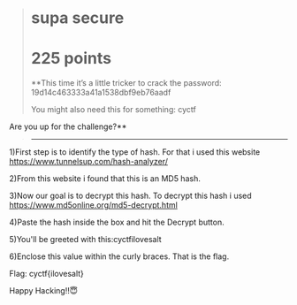 > # supa secure
>
> # 225 points
>
> **This time it’s a little tricker to crack the password: 19d14c463333a41a1538dbf9eb76aadf
>
>  You might also need this for something: cyctf
>
Are you up for the challenge?**
>
> ---------------------------------------------------------------------------------------------------
1)First step is to identify the type of hash. For that i used this website
https://www.tunnelsup.com/hash-analyzer/

2)From this website i found that this is an MD5 hash.

3)Now our goal is to decrypt this hash. To decrypt this hash i used
https://www.md5online.org/md5-decrypt.html

4)Paste the hash inside the box and hit the Decrypt button.

5)You'll be greeted with this:cyctfilovesalt

6)Enclose this value within the curly braces. That is the flag.


Flag: cyctf{ilovesalt}

Happy Hacking!!😇
